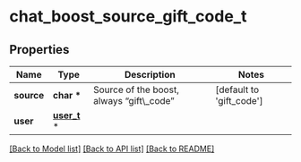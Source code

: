 # chat_boost_source_gift_code_t

## Properties
Name | Type | Description | Notes
------------ | ------------- | ------------- | -------------
**source** | **char \*** | Source of the boost, always “gift\\_code” | [default to 'gift_code']
**user** | [**user_t**](user.md) \* |  | 

[[Back to Model list]](../README.md#documentation-for-models) [[Back to API list]](../README.md#documentation-for-api-endpoints) [[Back to README]](../README.md)


